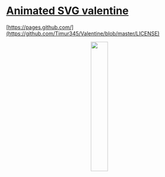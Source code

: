 # [Animated SVG valentine](https://timur345.github.io/Valentine/)
[https://pages.github.com/](https://github.com/Timur345/Valentine/blob/master/LICENSE)
<p align="center">
  <img src="https://github.com/Timur345/Valentine/blob/master/favicon.svg" width="30%" height="auto" align="center" />
</p>


